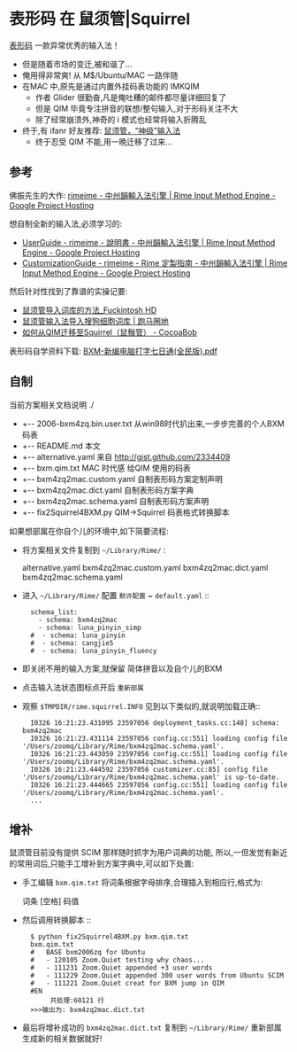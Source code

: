 表形码 在 鼠须管|Squirrel
====================================

[表形码](http://zh.wikipedia.org/wiki/%E8%A1%A8%E5%BD%A2%E7%A0%81)
一款异常优秀的输入法！

- 但是随着市场的变迁,被和谐了...
- 俺用得非常爽! 从 M$/Ubuntu/MAC 一路伴随
- 在MAC 中,原先是通过内置外挂码表功能的 IMKQIM
    - 作者 Glider 很勤奋,凡是俺吐糟的邮件都尽量详细回复了
    - 但是 QIM 毕竟专注拼音的联想/整句输入,对于形码关注不大
    - 除了经常崩溃外,神奇的 i 模式也经常将输入折腾乱
- 终于,有 ifanr 好友推荐: [鼠须管，“神级”输入法](http://www.ifanr.com/156409)
    - 终于忍受 QIM 不能,用一晩迁移了过来...

参考
------------------

佛振先生的大作: [rimeime - 中州韻輸入法引擎 | Rime Input Method Engine - Google Project Hosting](http://code.google.com/p/rimeime/)

想自制全新的输入法,必须学习的:

- [UserGuide - rimeime - 說明書 - 中州韻輸入法引擎 | Rime Input Method Engine - Google Project Hosting](http://code.google.com/p/rimeime/wiki/UserGuide)
- [CustomizationGuide - rimeime - Rime 定製指南 - 中州韻輸入法引擎 | Rime Input Method Engine - Google Project Hosting](http://code.google.com/p/rimeime/wiki/CustomizationGuide)


然后针对性找到了靠谱的实操记要:

- [鼠须管导入词库的方法_Fuckintosh HD](http://fuckintosh.diandian.com/post/2012-12-22/40046424201)
- [鼠须管输入法导入搜狗细胞词库 | 跑马圈地](http://www.ukuang.com/2012/10/13/%E9%BC%A0%E9%A1%BB%E7%AE%A1%E8%BE%93%E5%85%A5%E6%B3%95%E5%AF%BC%E5%85%A5%E6%90%9C%E7%8B%97%E7%BB%86%E8%83%9E%E8%AF%8D%E5%BA%93/)
- [如何从QIM迁移至Squirrel（鼠鬚管） - CocoaBob](http://cocoabob.net/?p=919)


表形码自学资料下载: [BXM-新编电脑打字七日通(全民版).pdf](https://github.com/ZoomQuiet/ZqBXM/raw/master/BXM-%E6%96%B0%E7%BC%96%E7%94%B5%E8%84%91%E6%89%93%E5%AD%97%E4%B8%83%E6%97%A5%E9%80%9A(%E5%85%A8%E6%B0%91%E7%89%88).pdf)


自制
------------------

当前方案相关文档说明 ./ 

-   +-- 2006-bxm4zq.bin.user.txt 从win98时代扒出来,一步步完善的个人BXM 码表
-   +-- README.md               本文
-   +-- alternative.yaml        来自 http://gist.github.com/2334409
-   +-- bxm.qim.txt             MAC 时代感 给QIM 使用的码表
-   +-- bxm4zq2mac.custom.yaml  自制表形码方案定制声明
-   +-- bxm4zq2mac.dict.yaml    自制表形码方案字典
-   +-- bxm4zq2mac.schema.yaml  自制表形码方案声明
-   +-- fix2Squirrel4BXM.py     QIM->Squirrel 码表格式转换脚本


如果想部属在你自个儿的环境中,如下简要流程:

- 将方案相关文件复制到 `~/Library/Rime/` :

    alternative.yaml
    bxm4zq2mac.custom.yaml
    bxm4zq2mac.dict.yaml
    bxm4zq2mac.schema.yaml

- 进入 `~/Library/Rime/` 配置 `默许配置` ~ `default.yaml` ::

        schema_list:
          - schema: bxm4zq2mac
          - schema: luna_pinyin_simp
        #  - schema: luna_pinyin
        #  - schema: cangjie5
        #  - schema: luna_pinyin_fluency


- 即关闭不用的输入方案,就保留 简体拼音以及自个儿的BXM
- 点击输入法状态图标点开后 `重新部属`  
- 观察 `$TMPDIR/rime.squirrel.INFO` 见到以下类似的,就说明加载正确::
        
        I0326 16:21:23.431095 23597056 deployment_tasks.cc:148] schema: bxm4zq2mac
        I0326 16:21:23.431114 23597056 config.cc:551] loading config file '/Users/zoomq/Library/Rime/bxm4zq2mac.schema.yaml'.
        I0326 16:21:23.443059 23597056 config.cc:551] loading config file '/Users/zoomq/Library/Rime/bxm4zq2mac.schema.yaml'.
        I0326 16:21:23.444592 23597056 customizer.cc:85] config file '/Users/zoomq/Library/Rime/bxm4zq2mac.schema.yaml' is up-to-date.
        I0326 16:21:23.444665 23597056 config.cc:551] loading config file '/Users/zoomq/Library/Rime/bxm4zq2mac.schema.yaml'.
        ...



增补
------------------

鼠须管目前没有提供 SCIM 那样随时抓字为用户词典的功能,
所以,一但发觉有新近的常用词后,只能手工增补到方案字典中,可以如下处置:

- 手工编辑 `bxm.qim.txt` 将词条根据字母排序,合理插入到相应行,格式为:

    词条 [空格] 码值

- 然后调用转换脚本 ::

        $ python fix2Squirrel4BXM.py bxm.qim.txt
        bxm.qim.txt
        #   BASE bxm2006zq for Ubuntu
        #   - 120105 Zoom.Quiet testing why chaos...
        #   - 111231 Zoom.Quiet appended +3 user words
        #   - 111229 Zoom.Quiet appended 300 user words from Ubuntu SCIM
        #   - 111221 Zoom.Quiet creat for BXM jump in QIM
        #EN
             共处理:60121 行
        >>>输出为: bxm4zq2mac.dict.txt


- 最后将增补成功的 `bxm4zq2mac.dict.txt` 复制到 `~/Library/Rime/` 重新部属生成新的相关数据就好!


